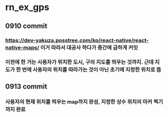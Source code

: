 # rn_ex_gps
## 0910 commit
### https://dev-yakuza.posstree.com/ko/react-native/react-native-maps/ 이거 따라서 대공사 하다가 중간에 급하게 커밋
### 이전에 한 거는 사용자가 위치한 도시, 구의 지도를 띄우는 것까지. 근데 지도가 한 번에 사용자의 위치를 따라가는 것이 아닌 초기에 지정한 위치로 뜸
##
## 0913 commit
### 사용자의 현재 위치를 띄우는 map까지 완성, 지정한 상수 위치의 마커 찍기까지 완료
